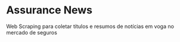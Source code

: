 # Assurance News
Web Scraping para coletar títulos e resumos de notícias em voga no mercado de seguros
